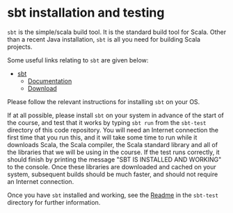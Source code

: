 # sbt installation and testing

`sbt` is the simple/scala build tool. It is the standard build tool for Scala. Other than a recent Java installation, `sbt` is all you need for building Scala projects.

Some useful links relating to `sbt` are given below:

* [sbt](http://www.scala-sbt.org/)
  * [Documentation](http://www.scala-sbt.org/documentation.html)
  * [Download](https://www.scala-sbt.org/download.html)

Please follow the relevant instructions for installing `sbt` on your OS.

If at all possible, please install `sbt` on your system in advance of the start of the course, and test that it works by typing `sbt run` from the `sbt-test` directory of this code repository. You will need an Internet connection the first time that you run this, and it will take some time to run while it downloads Scala, the Scala compiler, the Scala standard library and all of the libraries that we will be using in the course. If the test runs correctly, it should finish by printing the message "SBT IS INSTALLED AND WORKING" to the console. Once these libraries are downloaded and cached on your system, subsequent builds should be much faster, and should not require an Internet connection.

Once you have `sbt` installed and working, see the [Readme](../sbt-test/Readme.md) in the `sbt-test` directory for further information.





